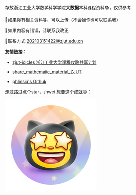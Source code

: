 存放浙江工业大学数学科学学院**大数据**本科课程资料📚，仅供参考

📢如果你有相关资料等，可以上传（不会操作也可以联系我）

📢如果内容有错误，请联系我改正

📮联系方式:202103151422@zjut.edu.cn

**友情链接：**
- [zjut-icicles 浙江工业大学课程攻略共享计划](https://github.com/zjutjh/zjut-icicles)

- [share_mathematic_material_ZJUT](https://github.com/01tu01/share_mathematic_material_ZJUT)

- [phlinsia's Github](https://github.com/phlinsia)







走过路过点个star，ahwei 想要这个成就😊：

![](./pic/achievement.png)

